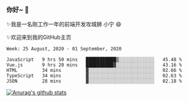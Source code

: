 ### 你好~  👋

✨我是一名刚工作一年的前端开发攻城狮 小宁 😄

✨欢迎来到我的GitHub主页
<!--
**7148505/7148505** is a ✨ _special_ ✨ repository because its `README.md` (this file) appears on your GitHub profile.

Here are some ideas to get you started:

- 🔭 I’m currently working on ...
- 🌱 I’m currently learning ...
- 👯 I’m looking to collaborate on ...
- 🤔 I’m looking for help with ...
- 💬 Ask me about ...
- 📫 How to reach me: ...
- 😄 Pronouns: ...
- ⚡ Fun fact: ...
-->

<!--START_SECTION:waka-->
```text
Week: 25 August, 2020 - 01 September, 2020

JavaScript   9 hrs 50 mins   ███████████▒░░░░░░░░░░░░░   45.48 % 
Vue.js       9 hrs 20 mins   ██████████▓░░░░░░░░░░░░░░   43.16 % 
HTML         34 mins         ▓░░░░░░░░░░░░░░░░░░░░░░░░   02.66 % 
TypeScript   34 mins         ▓░░░░░░░░░░░░░░░░░░░░░░░░   02.63 % 
JSON         28 mins         ▓░░░░░░░░░░░░░░░░░░░░░░░░   02.18 % 
```
<!--END_SECTION:waka-->

[![Anurag's github stats](https://github-readme-stats.vercel.app/api?username=ZhangNing-debug)](https://github.com/anuraghazra/github-readme-stats)
